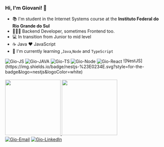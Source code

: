 ### Hi, I'm Giovani! 👋

- 📚 I'm student in the Internet Systems course at the **Instituto Federal do Rio Grande do Sul**
- 👨🏽‍💻 Backend Developer, sometimes Frontend too.
- 💻 In transition from Junior to mid level
- ☕ Java ❤️ JavaScript
- 🌱 I'm currently learning ,`Java`,`Node` and `TypeScript`

<div style="display: inline_block">
  <img align="center" alt="Gio-JS" src="https://img.shields.io/badge/JavaScript-F7DF1E?style=for-the-badge&logo=javascript&logoColor=black">
  <img align="center" alt="Gio-JAVA" src="https://img.shields.io/badge/Java-F7DF1E?style=for-the-badge&logo=java&logoColor=black">
  <img align="center" alt="Gio-TS" src="https://img.shields.io/badge/TypeScript-007ACC?style=for-the-badge&logo=typescript&logoColor=white">
  <img align="center" alt="Gio-Node" src="https://img.shields.io/badge/Node.js-43853D?style=for-the-badge&logo=node.js&logoColor=white">
  <img align="center" alt="Gio-React"  src="https://img.shields.io/badge/React-20232A?style=for-the-badge&logo=react&logoColor=61DAFB">
  ![NestJS](https://img.shields.io/badge/nestjs-%23E0234E.svg?style=for-the-badge&logo=nestjs&logoColor=white)
</div>
</br>
<div>
  <a href="https://github.com/GiovaniBoff">
  <img height="180em" src="https://github-readme-stats.vercel.app/api?username=GiovaniBoff&show_icons=true&theme=dracula&include_all_commits=true&count_private=true"/>
  <img height="180em" src="https://github-readme-stats.vercel.app/api/top-langs/?username=GiovaniBoff&layout=compact&langs_count=16&theme=dracula"/>
  </a>
</div>
<div style="display: inline_block">
  <a href="mailto:giovani_souzaboff@hotmail.com"><img align="center" alt="Gio-Email" src="https://img.shields.io/badge/Microsoft_Outlook-0078D4?style=for-the-badge&logo=microsoft-outlook&logoColor=white"></a>
   <a href="https://www.linkedin.com/in/giovani-boff/"><img align="center" alt="Gio-LinkedIn" src="https://img.shields.io/badge/LinkedIn-0077B5?style=for-the-badge&logo=linkedin&logoColor=white"></a>
 
</div>
</br>




